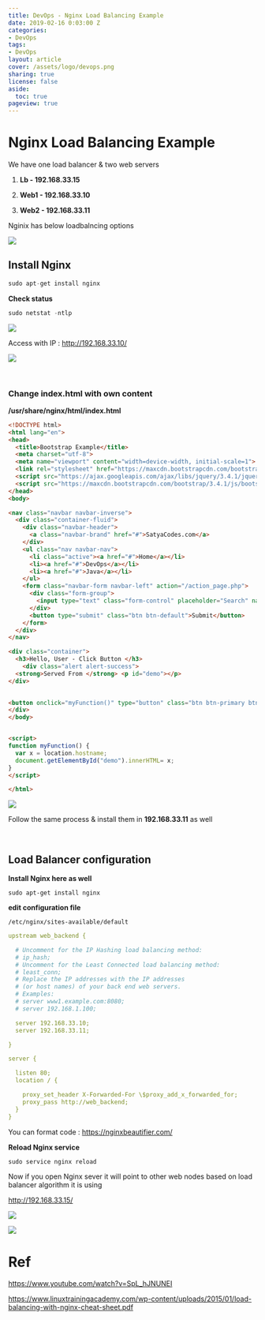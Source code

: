 ```yaml
---
title: DevOps - Nginx Load Balancing Example
date: 2019-02-16 0:03:00 Z
categories:
- DevOps
tags:
- DevOps
layout: article
cover: /assets/logo/devops.png
sharing: true
license: false
aside:
  toc: true
pageview: true
---
```



Nginx Load Balancing Example
============================

We have one load balancer & two web servers

1.  **Lb - 192.168.33.15**

2.  **Web1 - 192.168.33.10**

3.  **Web2 - 192.168.33.11**

Nginix has below loadbalncing options

![](media/d744a90a181e0f03728a2e25d21845db.png)

Install Nginx
-------------
```python
sudo apt-get install nginx
```


**Check status**
```python
sudo netstat -ntlp
```
![](media/f80532f3f944b417b2f6e2cca03005b2.png)

Access with IP : <http://192.168.33.10/>

![](media/a9e0261cc15d1457d75f1faf9da507d9.png)


<br>

### Change index.html with own content 

**/usr/share/nginx/html/index.html**
```html
<!DOCTYPE html>
<html lang="en">
<head>
  <title>Bootstrap Example</title>
  <meta charset="utf-8">
  <meta name="viewport" content="width=device-width, initial-scale=1">
  <link rel="stylesheet" href="https://maxcdn.bootstrapcdn.com/bootstrap/3.4.1/css/bootstrap.min.css">
  <script src="https://ajax.googleapis.com/ajax/libs/jquery/3.4.1/jquery.min.js"></script>
  <script src="https://maxcdn.bootstrapcdn.com/bootstrap/3.4.1/js/bootstrap.min.js"></script>
</head>
<body>

<nav class="navbar navbar-inverse">
  <div class="container-fluid">
    <div class="navbar-header">
      <a class="navbar-brand" href="#">SatyaCodes.com</a>
    </div>
    <ul class="nav navbar-nav">
      <li class="active"><a href="#">Home</a></li>
      <li><a href="#">DevOps</a></li>
      <li><a href="#">Java</a></li>
    </ul>
    <form class="navbar-form navbar-left" action="/action_page.php">
      <div class="form-group">
        <input type="text" class="form-control" placeholder="Search" name="search">
      </div>
      <button type="submit" class="btn btn-default">Submit</button>
    </form>
  </div>
</nav>

<div class="container">
  <h3>Hello, User - Click Button </h3>
	<div class="alert alert-success">
  <strong>Served From </strong> <p id="demo"></p>
</div> 
 

<button onclick="myFunction()" type="button" class="btn btn-primary btn-lg">Check The Server</button>
</div>
</body>


<script>
function myFunction() {
  var x = location.hostname;
  document.getElementById("demo").innerHTML= x;
}
</script>

</html>
```



![](media/d134a6212fae578001c899a2fdae2066.png)

Follow the same process & install them in **192.168.33.11** as well

<br>

Load Balancer configuration
---------------------------

**Install Nginx here as well**
```dos
sudo apt-get install nginx
```
  
  

**edit configuration file**
```dos
/etc/nginx/sites-available/default
```

```yaml
upstream web_backend {

  # Uncomment for the IP Hashing load balancing method:
  # ip_hash;
  # Uncomment for the Least Connected load balancing method:
  # least_conn;
  # Replace the IP addresses with the IP addresses
  # (or host names) of your back end web servers.
  # Examples:
  # server www1.example.com:8080;
  # server 192.168.1.100;

  server 192.168.33.10;
  server 192.168.33.11;

}

server {

  listen 80;
  location / {

    proxy_set_header X-Forwarded-For \$proxy_add_x_forwarded_for;
    proxy_pass http://web_backend;
  }
}
```

You can format code : <https://nginxbeautifier.com/>
  
**Reload Nginx service**
```powershell
sudo service nginx reload
```
  


Now if you open Nginx sever it will point to other web nodes based on load
balancer algorithm it is using

<http://192.168.33.15/>

![](media/a4750aed7153a6b756633495376cb69d.png)

![](media/df06d300170de5288fd02775ebfd3977.png)

Ref
===
<https://www.youtube.com/watch?v=SpL_hJNUNEI>

<https://www.linuxtrainingacademy.com/wp-content/uploads/2015/01/load-balancing-with-nginx-cheat-sheet.pdf>

